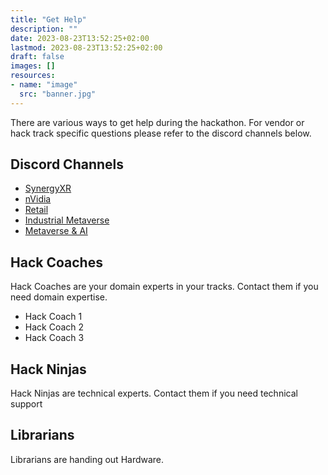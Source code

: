 ```yaml
---
title: "Get Help"
description: ""
date: 2023-08-23T13:52:25+02:00
lastmod: 2023-08-23T13:52:25+02:00
draft: false
images: []
resources:
- name: "image"
  src: "banner.jpg"
---
```

There are various ways to get help during the hackathon.
For vendor or hack track specific questions please refer to the discord channels below.

## Discord Channels
- [SynergyXR](https://discord.com/channels/1136239538746957894/1138035004618838066)
- [nVidia](https://discord.com/channels/1136239538746957894/1138035025577787454)
- [Retail](https://discord.com/channels/1136239538746957894/1138020052264828968)
- [Industrial Metaverse](https://discord.com/channels/1136239538746957894/1138020089384415292)
- [Metaverse & AI](https://discord.com/channels/1136239538746957894/1138020136083796021)

## Hack Coaches
Hack Coaches are your domain experts in your tracks. Contact them if you need domain expertise.

- Hack Coach 1
- Hack Coach 2
- Hack Coach 3

## Hack Ninjas
Hack Ninjas are technical experts. Contact them if you need technical support

## Librarians
Librarians are handing out Hardware.